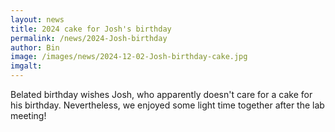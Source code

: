 ```yaml
---
layout: news
title: 2024 cake for Josh's birthday
permalink: /news/2024-Josh-birthday
author: Bin
image: /images/news/2024-12-02-Josh-birthday-cake.jpg
imgalt: 
---
```


Belated birthday wishes Josh, who apparently doesn't care for a cake for his birthday. Nevertheless, we enjoyed some light time together after the lab meeting!
